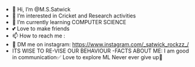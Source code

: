 - 👋 Hi, I’m @M.S.Satwick
- 👀 I’m interested in Cricket and Research activities
- 🌱 I’m currently learning COMPUTER SCIENCE
- 💕 Love to make friends
- 📫 How to reach me :
- 👀 DM me on instagram: https://www.instagram.com/_satwick_rockzz_/
- ITS WISE TO RE-VISE OUR BEHAVIOUR
-FACTS ABOUT ME:
I am good in communication✅
Love to explore ML
Never ever give up🦾
<!---
MSSatwick/MSSatwick is a ✨ special ✨ repository because its `README.md` (this file) appears on your GitHub profile.
You can click the Preview link to take a look at your changes.
--->
